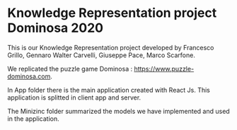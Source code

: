 # Knowledge Representation project Dominosa 2020

This is our Knowledge Representation project developed by Francesco Grillo, Gennaro Walter Carvelli, Giuseppe Pace, Marco Scarfone.

We replicated the puzzle game Dominosa : https://www.puzzle-dominosa.com.

In App folder there is the main application created with React Js. This application is splitted in client app and server.

The Minizinc folder summarized the models we have implemented and used in the application. 


